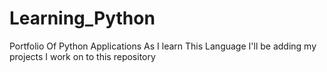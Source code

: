 # Learning_Python
Portfolio Of Python Applications
As I learn This Language I'll be adding my projects I work on to this repository
